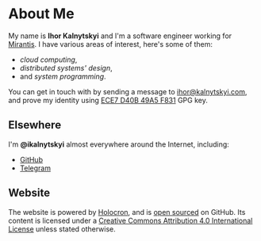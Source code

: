 About Me
========

My name is __Ihor Kalnytskyi__ and I'm a software engineer working for
[Mirantis](https://www.mirantis.com). I have various areas of interest,
here's some of them:

 * _cloud computing_,
 * _distributed systems' design_,
 * and _system programming_.

You can get in touch with by sending a message to <ihor@kalnytskyi.com>,
and prove my identity using [ECE7 D40B 49A5 F831](/ikalnytskyi.asc) GPG key.


Elsewhere
---------

I'm __@ikalnytskyi__ almost everywhere around the Internet, including:

* [GitHub](https://github.com/ikalnytskyi)
* [Telegram](https://t.me/ikalnytskyi)


Website
-------

The website is powered by [Holocron][1], and is [open sourced][2] on GitHub.
Its content is licensed under a
[Creative Commons Attribution 4.0 International License][3] unless stated
otherwise.

[1]: http://holocron.readthedocs.io/
[2]: https://github.com/ikalnytskyi/kalnytskyi.com
[3]: https://creativecommons.org/licenses/by/4.0/
